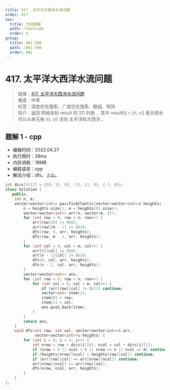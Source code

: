 ```yaml
---
title: 417. 太平洋大西洋水流问题
order: 417
nav:
  title: 力扣题解
  path: /leetcode
  order: 4
group:
  title: 401-500
  path: /401-500
  order: 401
---
```


# 417. 太平洋大西洋水流问题

> 链接：[417. 太平洋大西洋水流问题](https://leetcode-cn.com/problems/pacific-atlantic-water-flow/)  
> 难度：中等  
> 标签：深度优先搜索、广度优先搜索、数组、矩阵  
> 简介：返回 网格坐标 result 的 2D 列表 ，其中 result[i] = [ri, ci] 表示雨水可以从单元格 (ri, ci) 流向 太平洋和大西洋 。

## 题解 1 - cpp

- 编辑时间：2022.04.27
- 执行用时：28ms
- 内存消耗：18MB
- 编程语言：cpp
- 解法介绍：dfs，上山。

```cpp
int dirs[4][2] = {{0, 1}, {0, -1}, {1, 0}, {-1, 0}};
class Solution {
   public:
    int n, m;
    vector<vector<int>> pacificAtlantic(vector<vector<int>>& heights) {
        n = heights.size(), m = heights[0].size();
        vector<vector<int>> arr(n, vector(m, 0));
        for (int row = 0; row < n; row++) {
            arr[row][0] |= 0b01;
            arr[row][m - 1] |= 0b10;
            dfs(row, 0, arr, heights);
            dfs(row, m - 1, arr, heights);
        }
        for (int col = 0; col < m; col++) {
            arr[0][col] |= 0b01;
            arr[n - 1][col] |= 0b10;
            dfs(0, col, arr, heights);
            dfs(n - 1, col, arr, heights);
        }
        vector<vector<int>> ans;
        for (int row = 0; row < n; row++) {
            for (int col = 0; col < m; col++) {
                if (arr[row][col] != 0b11) continue;
                vector<int> item(2);
                item[0] = row;
                item[1] = col;
                ans.push_back(item);
            }
        }
        return ans;
    }
    void dfs(int row, int col, vector<vector<int>>& arr,
             vector<vector<int>>& heights) {
        for (int i = 0; i < 4; i++) {
            int nrow = row + dirs[i][0], ncol = col + dirs[i][1];
            if (nrow < 0 || ncol < 0 || nrow == n || ncol == m) continue;
            if (heights[nrow][ncol] < heights[row][col]) continue;
            if (arr[row][col] == arr[nrow][ncol]) continue;
            arr[nrow][ncol] |= arr[row][col];
            dfs(nrow, ncol, arr, heights);
        }
    }
};
```
